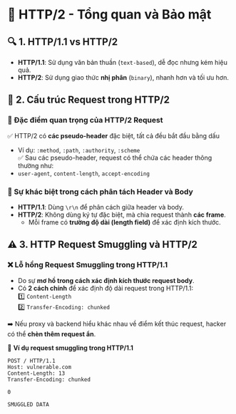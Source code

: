 # 📌 HTTP/2 - Tổng quan và Bảo mật  

## 🔍 1. HTTP/1.1 vs HTTP/2  
- **HTTP/1.1**: Sử dụng văn bản thuần (`text-based`), dễ đọc nhưng kém hiệu quả.  
- **HTTP/2**: Sử dụng giao thức **nhị phân** (`binary`), nhanh hơn và tối ưu hơn.  

## 🚀 2. Cấu trúc Request trong HTTP/2  
### **📌 Đặc điểm quan trọng của HTTP/2 Request**  
✅ HTTP/2 có **các pseudo-header** đặc biệt, tất cả đều bắt đầu bằng dấu 
   - Ví dụ: `:method`, `:path`, `:authority`, `:scheme`  
✅ Sau các pseudo-header, request có thể chứa các header thông thường như:  
   - `user-agent`, `content-length`, `accept-encoding`  

### **📌 Sự khác biệt trong cách phân tách Header và Body**  
- **HTTP/1.1**: Dùng `\r\n` để phân cách giữa header và body.  
- **HTTP/2**: Không dùng ký tự đặc biệt, mà chia request thành **các frame**.  
  - Mỗi frame có **trường độ dài (length field)** để xác định kích thước.  

## ⚠️ 3. HTTP Request Smuggling và HTTP/2  
### **❌ Lỗ hổng Request Smuggling trong HTTP/1.1**  
- Do sự **mơ hồ trong cách xác định kích thước request body**.  
- Có **2 cách chính** để xác định độ dài request trong HTTP/1.1:  
  1️⃣ `Content-Length`  
  2️⃣ `Transfer-Encoding: chunked`  

➡️ Nếu proxy và backend hiểu khác nhau về điểm kết thúc request, hacker có thể **chèn thêm request ẩn**.  

📌 **Ví dụ request smuggling trong HTTP/1.1**  
```http
POST / HTTP/1.1
Host: vulnerable.com
Content-Length: 13
Transfer-Encoding: chunked

0

SMUGGLED DATA
